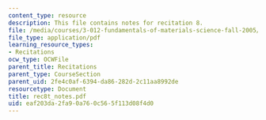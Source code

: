 ```yaml
---
content_type: resource
description: This file contains notes for recitation 8.
file: /media/courses/3-012-fundamentals-of-materials-science-fall-2005/eaf203da2fa90a760c565f113d08f4d0_rec8t_notes.pdf
file_type: application/pdf
learning_resource_types:
- Recitations
ocw_type: OCWFile
parent_title: Recitations
parent_type: CourseSection
parent_uid: 2fe4c0af-6394-da86-282d-2c11aa8992de
resourcetype: Document
title: rec8t_notes.pdf
uid: eaf203da-2fa9-0a76-0c56-5f113d08f4d0
---
```

